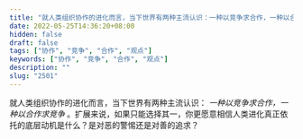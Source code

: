 ```yaml
---
title: "就人类组织协作的进化而言，当下世界有两种主流认识：一种以竞争求合作，一种以合作求竞争。"
date: 2022-05-25T14:36:20+08:00
hidden: false
draft: false
tags: ["协作", "竞争", "合作", "观点"]
keywords: ["协作", "竞争", "合作", "观点"]
description: ""
slug: "2501"
---
```


就人类组织协作的进化而言，当下世界有两种主流认识： *一种以竞争求合作，一种以合作求竞争* 。扩展来说，如果只能选择其一，你更愿意相信人类进化真正依托的底层动机是什么？是对恶的警惕还是对善的追求？
